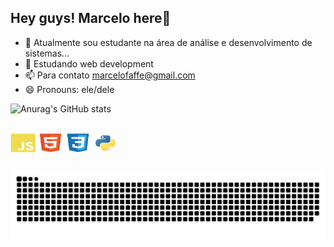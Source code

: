 ## Hey guys! Marcelo here👋

- 🔭 Atualmente sou estudante na área de análise e desenvolvimento de sistemas...
- 🌱 Estudando web development
- 📫 Para contato marcelofaffe@gmail.com
- 😄 Pronouns: ele/dele

![Anurag's GitHub stats](https://github-readme-stats.vercel.app/api?username=Faffe-hub&show_icons=true&theme=dark)

<div style="display: inline_block"><br>
  <img align="center" alt="Rafa-Js" height="30" width="40" src="https://raw.githubusercontent.com/devicons/devicon/master/icons/javascript/javascript-plain.svg">
  <img align="center" alt="Rafa-HTML" height="30" width="40" src="https://raw.githubusercontent.com/devicons/devicon/master/icons/html5/html5-original.svg">
  <img align="center" alt="Rafa-CSS" height="30" width="40" src="https://raw.githubusercontent.com/devicons/devicon/master/icons/css3/css3-original.svg">
  <img align="center" alt="Rafa-Python" height="30" width="40" src="https://raw.githubusercontent.com/devicons/devicon/master/icons/python/python-original.svg">
</div>

  ##
  
<picture align="center">
  <source media="(prefers-color-scheme: dark)" srcset="https://raw.githubusercontent.com/mari4souza/Faffe-hub/output/github-contribution-grid-snake-dark.svg">
  <source media="(prefers-color-scheme: light)" srcset="https://raw.githubusercontent.com/mari4souza/Faffe-hub/output/github-contribution-grid-snake-dark.svg">
  <img align="center" alt="github contribution grid snake animation" src="https://raw.githubusercontent.com/Faffe-hub/Faffe-hub/output/github-contribution-grid-snake.svg">
</picture>
